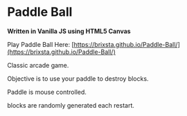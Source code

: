 # Paddle Ball

**Written in Vanilla JS using HTML5 Canvas**

Play Paddle Ball Here: [https://brixsta.github.io/Paddle-Ball/](https://brixsta.github.io/Paddle-Ball/)

Classic arcade game.

Objective is to use your paddle to destroy blocks.

Paddle is mouse controlled.

blocks are randomly generated each restart.
